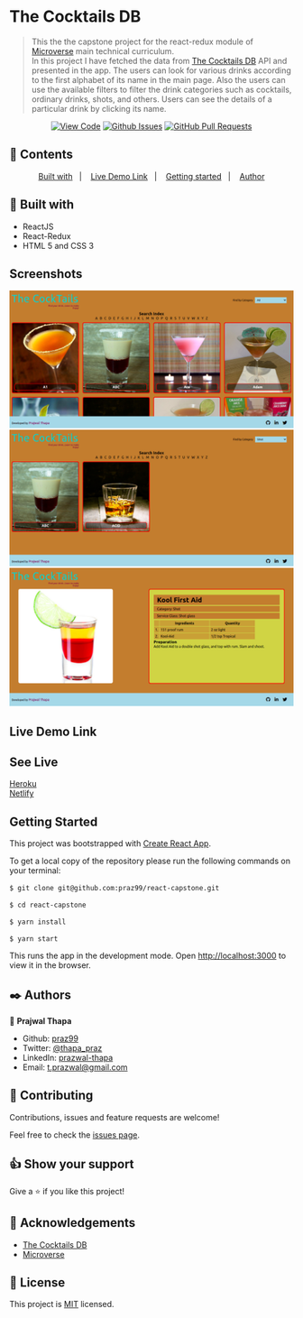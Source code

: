 # The Cocktails DB

>This the the capstone project for the react-redux module of [Microverse](https://www.microverse.org/) main technical curriculum.  
>In this project I have fetched the data from [The Cocktails DB](https://www.thecocktaildb.com/) API and presented in the app.
>The users can look for various drinks according to the first alphabet of its name in the main page. Also the users can use the available filters to filter the drink categories such as cocktails, ordinary drinks, shots, and others.
>Users can see the details of a particular drink by clicking its name.
<div align="center">

[![View Code](https://img.shields.io/badge/View%20-Code-green)](https://github.com/praz99/react-capstone)
[![Github Issues](https://img.shields.io/badge/GitHub-Issues-orange)](https://github.com/praz99/react-capstone/issues)
[![GitHub Pull Requests](https://img.shields.io/badge/GitHub-Pull%20Requests-blue)](https://github.com/praz99/react-capstone/pulls)

</div>

## 📝 Contents

<p align="center">
<a href="#with">Built with</a>&nbsp;&nbsp;&nbsp;|&nbsp;&nbsp;&nbsp;
<a href="#ll">Live Demo Link</a>&nbsp;&nbsp;&nbsp;|&nbsp;&nbsp;&nbsp;
<a href="#gs">Getting started</a>&nbsp;&nbsp;&nbsp;|&nbsp;&nbsp;&nbsp;
<a href="#author">Author</a>
</p>

## 🔧 Built with<a name = "with"></a>
- ReactJS
- React-Redux
- HTML 5 and CSS 3

## Screenshots

![screenshot](src/images/main_page.png)
![screenshot](src/images/category-shot.png)
![screenshot](src/images/detail.png)

## Live Demo Link <a name = "ll"></a>

## See Live
[Heroku](https://praz-cocktailsdb.herokuapp.com/)   
[Netlify](https://thecocktails-praz.netlify.app/)


## Getting Started <a name = "gs"></a>

This project was bootstrapped with [Create React App](https://github.com/facebook/create-react-app).

To get a local copy of the repository please run the following commands on your terminal:

```
$ git clone git@github.com:praz99/react-capstone.git
```
```
$ cd react-capstone
```

```
$ yarn install
```
```
$ yarn start
```

This runs the app in the development mode.
Open [http://localhost:3000](http://localhost:3000) to view it in the browser.
## ✒️  Authors <a name = "author"></a>

👤 **Prajwal Thapa**

- Github: [praz99](https://github.com/praz99)
- Twitter: [@thapa_praz](https://twitter.com/thapa_praz)
- LinkedIn: [prazwal-thapa](https://linkedin.com/in/prazwal-thapa)
- Email: t.prazwal@gmail.com

## 🤝 Contributing

Contributions, issues and feature requests are welcome!

Feel free to check the [issues page](https://github.com/praz99/react-capstone/issues).


## 👍 Show your support

Give a ⭐️ if you like this project!

## :clap: Acknowledgements
- [The Cocktails DB](https://www.thecocktaildb.com/)
- [Microverse](https://www.microverse.org/)

## 📝 License

This project is [MIT](./LICENSE) licensed.
